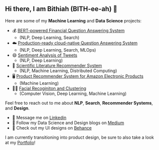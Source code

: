 ## Hi there, I am Bithiah (BITH-ee-ah) 👋

Here are some of my **Machine Learning** and **Data Science** projects:

* 💰 [BERT-powered Financial Question Answering System](https://github.com/yuanbit/FinBERT-QA)
  - (NLP, Deep Learning, Search)
* ☁️ [Production-ready cloud-native Question Answering System](https://github.com/yuanbit/jina-financial-qa-search)
  - (NLP, Deep Learning, Search, MLOps)
* 😄 [Sentiment Analysis of Tweets](https://github.com/yuanbit/sentiment140-biLSTM/blob/master/sentiment140%20_biLSTM.ipynb)
  - (NLP, Deep Learning)
* 📖 [Scientific Literature Recommender System](https://github.com/yuanbit/literature-recommender-system)
  - (NLP, Machine Learning, Distributed Computing)
* 🖥️ [Product Recommender System for Amazon Electronic Products](https://github.com/yuanbit/product-recommender-system/blob/master/yuan-daja-daql-ss18-project.ipynb)
  - (Machine Learning)
* 👩‍🦰 [Facial Recoginiton and Clustering](https://github.com/yuanbit/face_clustering/blob/master/final_report/report.pdf)
  - (Computer Vision, Deep Learning, Machine Learning)

Feel free to reach out to me about **NLP**, **Search**, **Recommender Systems**, and **Design**.

- 💬 Message me on [Linkedin](https://www.linkedin.com/in/yuanb/)
- 📝 Follow my Data Science and Design blogs on [Medium](https://yuanb.medium.com)
- 🎨 Check out my UI designs on [Behance](https://www.behance.net/yuanb)

I am currently transitioning into product design, be sure to also take a look at my [Portfolio](https://www.yuanb.design)!

